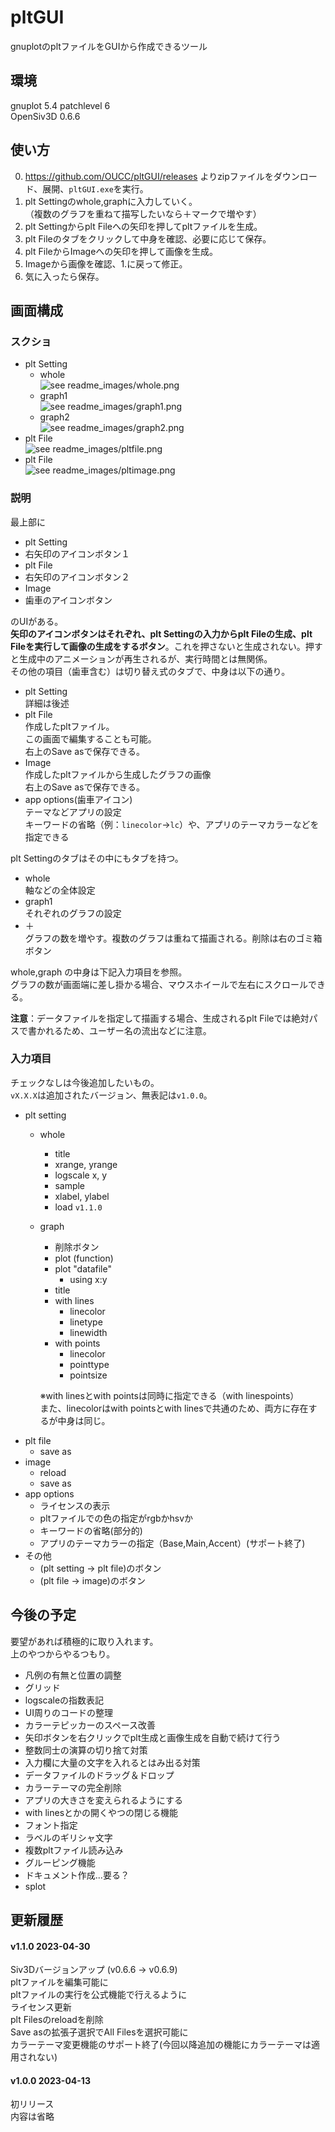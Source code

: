 # pltGUI
gnuplotのpltファイルをGUIから作成できるツール


## 環境
gnuplot 5.4 patchlevel 6  
OpenSiv3D 0.6.6

## 使い方
0. https://github.com/OUCC/pltGUI/releases よりzipファイルをダウンロード、展開、`pltGUI.exe`を実行。
1. plt Settingのwhole,graphに入力していく。  
（複数のグラフを重ねて描写したいなら＋マークで増やす）
2. plt Settingからplt Fileへの矢印を押してpltファイルを生成。
3. plt Fileのタブをクリックして中身を確認、必要に応じて保存。
4. plt FileからImageへの矢印を押して画像を生成。
5. Imageから画像を確認、1.に戻って修正。
6. 気に入ったら保存。

## 画面構成

### スクショ
- plt Setting
    - whole  
    ![see readme_images/whole.png](readme_images/whole.png)
    - graph1  
    ![see readme_images/graph1.png](readme_images/graph1.png)
    - graph2  
    ![see readme_images/graph2.png](readme_images/graph2.png)
- plt File  
![see readme_images/pltfile.png](readme_images/pltfile.png)
- plt File  
![see readme_images/pltimage.png](readme_images/pltimage.png)

### 説明

最上部に

- plt Setting
- 右矢印のアイコンボタン１
- plt File
- 右矢印のアイコンボタン２
- Image
- 歯車のアイコンボタン

のUIがある。  
**矢印のアイコンボタンはそれぞれ、plt Settingの入力からplt Fileの生成、plt Fileを実行して画像の生成をするボタン**。これを押さないと生成されない。押すと生成中のアニメーションが再生されるが、実行時間とは無関係。  
その他の項目（歯車含む）は切り替え式のタブで、中身は以下の通り。

- plt Setting  
詳細は後述
- plt File  
作成したpltファイル。  
この画面で編集することも可能。  
右上のSave asで保存できる。
- Image  
作成したpltファイルから生成したグラフの画像  
右上のSave asで保存できる。
- app options(歯車アイコン)  
テーマなどアプリの設定  
キーワードの省略（例：`linecolor`→`lc`）や、アプリのテーマカラーなどを指定できる

plt Settingのタブはその中にもタブを持つ。
- whole  
軸などの全体設定
- graph1  
それぞれのグラフの設定
- ＋  
グラフの数を増やす。複数のグラフは重ねて描画される。削除は右のゴミ箱ボタン

whole,graph の中身は下記入力項目を参照。  
グラフの数が画面端に差し掛かる場合、マウスホイールで左右にスクロールできる。

**注意**：データファイルを指定して描画する場合、生成されるplt Fileでは絶対パスで書かれるため、ユーザー名の流出などに注意。

### 入力項目
チェックなしは今後追加したいもの。  
`vX.X.X`は追加されたバージョン、無表記は`v1.0.0`。

- plt setting
    - whole
        - title
        - xrange, yrange
        - logscale x, y
        - sample
        - xlabel, ylabel
        - load `v1.1.0`
    - graph
        - 削除ボタン
        - plot (function)
        - plot "datafile" 
			- using x:y
        - title
        - with lines
            - linecolor
            - linetype
            - linewidth
        - with points
            - linecolor
            - pointtype
            - pointsize
        
        ※with linesとwith pointsは同時に指定できる（with linespoints）  
        また、linecolorはwith pointsとwith linesで共通のため、両方に存在するが中身は同じ。
- plt file
    - save as
- image
    - reload
    - save as
- app options
    - ライセンスの表示
    - pltファイルでの色の指定がrgbかhsvか
    - キーワードの省略(部分的)
    - アプリのテーマカラーの指定（Base,Main,Accent）(サポート終了)
- その他
    - (plt setting -> plt file)のボタン
    - (plt file -> image)のボタン


## 今後の予定
要望があれば積極的に取り入れます。  
上のやつからやるつもり。
- 凡例の有無と位置の調整
- グリッド
- logscaleの指数表記
- UI周りのコードの整理
- カラーテピッカーのスペース改善
- 矢印ボタンを右クリックでplt生成と画像生成を自動で続けて行う
- 整数同士の演算の切り捨て対策
- 入力欄に大量の文字を入れるとはみ出る対策
- データファイルのドラッグ＆ドロップ
- カラーテーマの完全削除
- アプリの大きさを変えられるようにする
- with linesとかの開くやつの閉じる機能
- フォント指定
- ラベルのギリシャ文字
- 複数pltファイル読み込み
- グルーピング機能
- ドキュメント作成...要る？
- splot


## 更新履歴  
#### v1.1.0 2023-04-30
Siv3Dバージョンアップ (v0.6.6 → v0.6.9)  
pltファイルを編集可能に  
pltファイルの実行を公式機能で行えるように  
ライセンス更新  
plt Filesのreloadを削除  
Save asの拡張子選択でAll Filesを選択可能に  
カラーテーマ変更機能のサポート終了(今回以降追加の機能にカラーテーマは適用されない)  

#### v1.0.0 2023-04-13
初リリース  
内容は省略  
